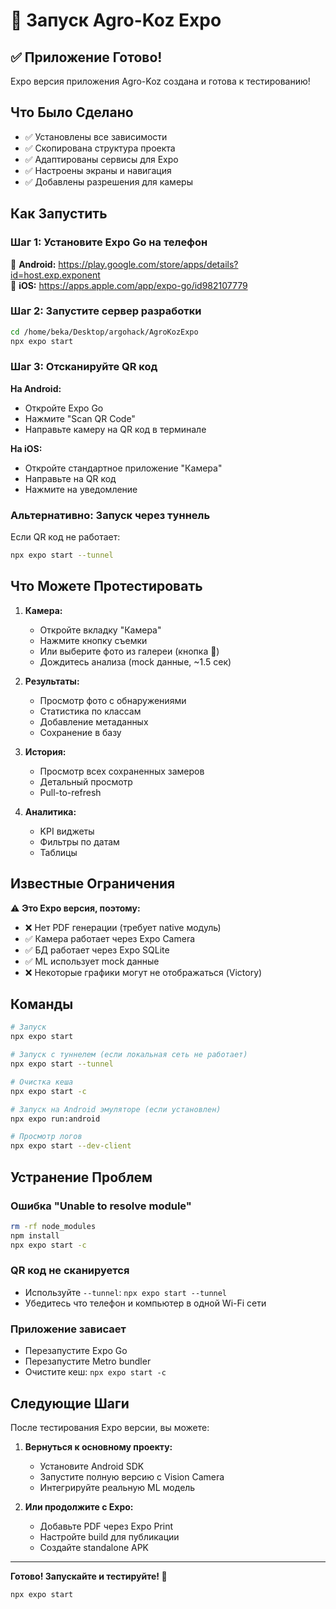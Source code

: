 # 🚀 Запуск Agro-Koz Expo

## ✅ Приложение Готово!

Expo версия приложения Agro-Koz создана и готова к тестированию!

## Что Было Сделано

- ✅ Установлены все зависимости
- ✅ Скопирована структура проекта
- ✅ Адаптированы сервисы для Expo
- ✅ Настроены экраны и навигация
- ✅ Добавлены разрешения для камеры

## Как Запустить

### Шаг 1: Установите Expo Go на телефон

📱 **Android:** https://play.google.com/store/apps/details?id=host.exp.exponent  
📱 **iOS:** https://apps.apple.com/app/expo-go/id982107779

### Шаг 2: Запустите сервер разработки

```bash
cd /home/beka/Desktop/argohack/AgroKozExpo
npx expo start
```

### Шаг 3: Отсканируйте QR код

**На Android:**
- Откройте Expo Go
- Нажмите "Scan QR Code"
- Направьте камеру на QR код в терминале

**На iOS:**
- Откройте стандартное приложение "Камера"
- Направьте на QR код
- Нажмите на уведомление

### Альтернативно: Запуск через туннель

Если QR код не работает:

```bash
npx expo start --tunnel
```

## Что Можете Протестировать

1. **Камера:**
   - Откройте вкладку "Камера"
   - Нажмите кнопку съемки
   - Или выберите фото из галереи (кнопка 📁)
   - Дождитесь анализа (mock данные, ~1.5 сек)

2. **Результаты:**
   - Просмотр фото с обнаружениями
   - Статистика по классам
   - Добавление метаданных
   - Сохранение в базу

3. **История:**
   - Просмотр всех сохраненных замеров
   - Детальный просмотр
   - Pull-to-refresh

4. **Аналитика:**
   - KPI виджеты
   - Фильтры по датам
   - Таблицы

## Известные Ограничения

⚠️ **Это Expo версия, поэтому:**

- ❌ Нет PDF генерации (требует native модуль)
- ✅ Камера работает через Expo Camera
- ✅ БД работает через Expo SQLite
- ✅ ML использует mock данные
- ❌ Некоторые графики могут не отображаться (Victory)

## Команды

```bash
# Запуск
npx expo start

# Запуск с туннелем (если локальная сеть не работает)
npx expo start --tunnel

# Очистка кеша
npx expo start -c

# Запуск на Android эмуляторе (если установлен)
npx expo run:android

# Просмотр логов
npx expo start --dev-client
```

## Устранение Проблем

### Ошибка "Unable to resolve module"
```bash
rm -rf node_modules
npm install
npx expo start -c
```

### QR код не сканируется
- Используйте `--tunnel`: `npx expo start --tunnel`
- Убедитесь что телефон и компьютер в одной Wi-Fi сети

### Приложение зависает
- Перезапустите Expo Go
- Перезапустите Metro bundler
- Очистите кеш: `npx expo start -c`

## Следующие Шаги

После тестирования Expo версии, вы можете:

1. **Вернуться к основному проекту:**
   - Установите Android SDK
   - Запустите полную версию с Vision Camera
   - Интегрируйте реальную ML модель

2. **Или продолжите с Expo:**
   - Добавьте PDF через Expo Print
   - Настройте build для публикации
   - Создайте standalone APK

---

**Готово! Запускайте и тестируйте! 🌾**

```bash
npx expo start
```
